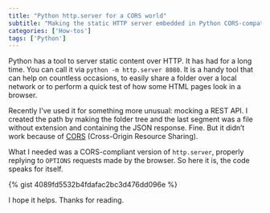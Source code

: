 ```yaml
---
title: "Python http.server for a CORS world"
subtitle: "Making the static HTTP server embedded in Python CORS-compatible"
categories: ['How-tos']
tags: ['Python']
---
```


Python has a tool to server static content over HTTP. It has had for a long time. You can call it via `python -m http.server 8080`. It is a handy tool that can help on countless occasions, to easily share a folder over a local network or to perform a quick test of how some HTML pages look in a browser.

Recently I've used it for something more unusual: mocking a REST API. I created the path by making the folder tree and the last segment was a file without extension and containing the JSON response. Fine. But it didn’t work because of [CORS](https://developer.mozilla.org/en-US/docs/Web/HTTP/CORS) (Cross-Origin Resource Sharing).

What I needed was a CORS-compliant version of `http.server`, properly replying to `OPTIONS` requests made by the browser. So here it is, the code speaks for itself.

{% gist 4089fd5532b4fdafac2bc3d476dd096e %}

I hope it helps. Thanks for reading.